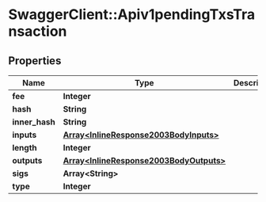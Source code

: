# SwaggerClient::Apiv1pendingTxsTransaction

## Properties
Name | Type | Description | Notes
------------ | ------------- | ------------- | -------------
**fee** | **Integer** |  | [optional] 
**hash** | **String** |  | [optional] 
**inner_hash** | **String** |  | [optional] 
**inputs** | [**Array&lt;InlineResponse2003BodyInputs&gt;**](InlineResponse2003BodyInputs.md) |  | [optional] 
**length** | **Integer** |  | [optional] 
**outputs** | [**Array&lt;InlineResponse2003BodyOutputs&gt;**](InlineResponse2003BodyOutputs.md) |  | [optional] 
**sigs** | **Array&lt;String&gt;** |  | [optional] 
**type** | **Integer** |  | [optional] 



